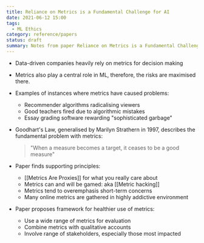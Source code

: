 ```yaml
---
title: Reliance on Metrics is a Fundamental Challenge for AI
date: 2021-06-12 15:00
tags:
  - ML Ethics
category: reference/papers
status: draft
summary: Notes from paper Reliance on Metrics is a Fundamental Challenge for AI by Rachel Thomas and David Uminsky
---
```


* Data-driven companies heavily rely on metrics for decision making
* Metrics also play a central role in ML, therefore, the risks are maximised there.
* Examples of instances where metrics have caused problems:
    * Recommender algorithms radicalising viewers
    * Good teachers fired due to algorithmic mistakes
    * Essay grading software rewarding "sophisticated garbage"
* Goodhart's Law, generalised by Marilyn Strathern in 1997, describes the fundamental problem with metrics:

    > "When a measure becomes a target, it ceases to be a good measure"
    
* Paper finds supporting principles:
    * [[Metrics Are Proxies]] for what you really care about
    * Metrics can and will be gamed: aka [[Metric hacking]]
    * Metrics tend to overemphasis short-term concerns
    * Many online metrics are gathered in highly addictive environment
* Paper proposes framework for healthier use of metrics:
    * Use a wide range of metrics for evaluation
    * Combine metrics with qualitative accounts
    * Involve range of stakeholders, especially those most impacted